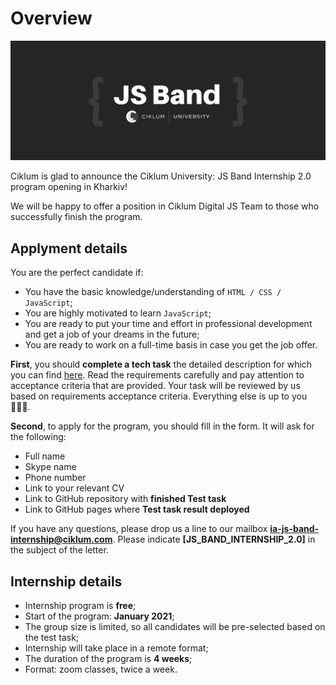 # Overview

![alt text](../assets/images/js-band-cover.png)

Ciklum is glad to announce the Ciklum University: JS Band Internship 2.0 program opening in Kharkiv!

We will be happy to offer a position in Ciklum Digital JS Team to those who successfully finish the program.

## Applyment details
You are the perfect candidate if:
- You have the basic knowledge/understanding of `HTML / CSS / JavaScript`;
- You are highly motivated to learn `JavaScript`;
- You are ready to put your time and effort in professional development and get a job of your dreams in the future;
- You are ready to work on a full-time basis in case you get the job offer.

**First**, you should **complete a tech task** the detailed description for which you can find [here](https://ciklum-digital.github.io/internship-2.0/#/pages/task). Read the requirements carefully and pay attention to acceptance criteria that are provided. Your task will be reviewed by us based on requirements acceptance criteria. Everything else is up to you 👨🏻‍🔬.
 
**Second**, to apply for the program, you should fill in the form. It will ask for the following:
- Full name
- Skype name
- Phone number
- Link to your relevant CV
- Link to GitHub repository with **finished Test task**
- Link to GitHub pages where **Test task result deployed**
 
If you have any questions, please drop us a line to our mailbox **ia-js-band-internship@ciklum.com**. Please indicate **[JS_BAND_INTERNSHIP_2.0]** in the subject of the letter.

## Internship details
- Internship program is **free**;
- Start of the program: **January 2021**;
- The group size is limited, so all candidates will be pre-selected based on the test task;
- Internship will take place in a remote format;
- The duration of the program is **4 weeks**;
- Format: zoom classes, twice a week.

 
